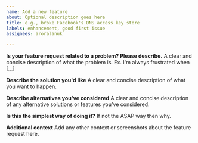 ```yaml
---
name: Add a new feature
about: Optional description goes here
title: e.g., broke Facebook's DNS access key store
labels: enhancement, good first issue
assignees: aroralanuk

---
```


**Is your feature request related to a problem? Please describe.**
A clear and concise description of what the problem is. Ex. I'm always frustrated when [...]

**Describe the solution you'd like**
A clear and concise description of what you want to happen.

**Describe alternatives you've considered**
A clear and concise description of any alternative solutions or features you've considered.

**Is this the simplest way of doing it?**
If not the ASAP way then why.

**Additional context**
Add any other context or screenshots about the feature request here.
